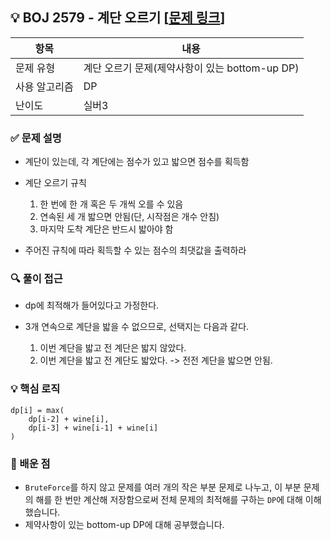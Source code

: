 ## 💡 BOJ 2579 - 계단 오르기 [[문제 링크](https://www.acmicpc.net/problem/2579)]

| 항목 | 내용 |
|------|------|
| 문제 유형 | 계단 오르기 문제(제약사항이 있는 bottom-up DP) |
| 사용 알고리즘 | DP |
| 난이도 | 실버3 |

### ✅ 문제 설명
- 계단이 있는데, 각 계단에는 점수가 있고 밟으면 점수를 획득함

- 계단 오르기 규칙
	1. 한 번에 한 개 혹은 두 개씩 오를 수 있음
	2. 연속된 세 개 밟으면 안됨(단, 시작점은 개수 안침)
	3. 마지막 도착 계단은 반드시 밟아야 함

- 주어진 규칙에 따라 획득할 수 있는 점수의 최댓값을 출력하라

### 🔍 풀이 접근
- dp에 최적해가 들어있다고 가정한다.

- 3개 연속으로 계단을 밟을 수 없으므로, 선택지는 다음과 같다.
    1. 이번 계단을 밟고 전 계단은 밟지 않았다.
    2. 이번 계단을 밟고 전 계단도 밟았다. -> 전전 계단을 밟으면 안됨.

### 💡 핵심 로직
```
dp[i] = max(
    dp[i-2] + wine[i],
    dp[i-3] + wine[i-1] + wine[i]
)
```

### 📌 배운 점
- `BruteForce`를 하지 않고 문제를 여러 개의 작은 부분 문제로 나누고, 이 부분 문제의 해를 한 번만 계산해 저장함으로써 전체 문제의 최적해를 구하는 `DP`에 대해 이해했습니다.
- 제약사항이 있는 bottom-up DP에 대해 공부했습니다.
